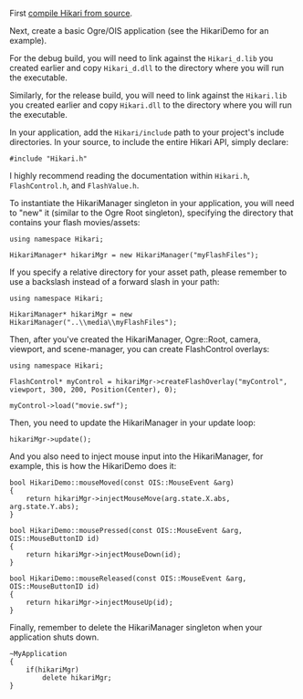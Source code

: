 First [compile Hikari from source](CompilingFromSource.md).

Next, create a basic Ogre/OIS application (see the HikariDemo for an example).

For the debug build, you will need to link against the `Hikari_d.lib` you created earlier and copy `Hikari_d.dll` to the directory where you will run the executable.

Similarly, for the release build, you will need to link against the `Hikari.lib` you created earlier and copy `Hikari.dll` to the directory where you will run the executable.

In your application, add the `Hikari/include` path to your project's include directories. In your source, to include the entire Hikari API, simply declare:

```
#include "Hikari.h"
```

I highly recommend reading the documentation within `Hikari.h`, `FlashControl.h`, and `FlashValue.h`.


To instantiate the HikariManager singleton in your application, you will need to "new" it (similar to the Ogre Root singleton), specifying the directory that contains your flash movies/assets:

```
using namespace Hikari;

HikariManager* hikariMgr = new HikariManager("myFlashFiles");
```

If you specify a relative directory for your asset path, please remember to use a backslash instead of a forward slash in your path:

```
using namespace Hikari;

HikariManager* hikariMgr = new HikariManager("..\\media\\myFlashFiles");
```

Then, after you've created the HikariManager, Ogre::Root, camera, viewport, and scene-manager, you can create FlashControl overlays:

```
using namespace Hikari;

FlashControl* myControl = hikariMgr->createFlashOverlay("myControl", viewport, 300, 200, Position(Center), 0);

myControl->load("movie.swf");
```

Then, you need to update the HikariManager in your update loop:

```
hikariMgr->update();
```

And you also need to inject mouse input into the HikariManager, for example, this is how the HikariDemo does it:

```
bool HikariDemo::mouseMoved(const OIS::MouseEvent &arg)
{
	return hikariMgr->injectMouseMove(arg.state.X.abs, arg.state.Y.abs);
}

bool HikariDemo::mousePressed(const OIS::MouseEvent &arg, OIS::MouseButtonID id)
{
	return hikariMgr->injectMouseDown(id);
}

bool HikariDemo::mouseReleased(const OIS::MouseEvent &arg, OIS::MouseButtonID id)
{
	return hikariMgr->injectMouseUp(id);
}
```

Finally, remember to delete the HikariManager singleton when your application shuts down.

```
~MyApplication
{
	if(hikariMgr)
		delete hikariMgr;
}
```